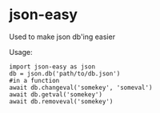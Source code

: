 # json-easy
Used to make json db'ing easier

Usage:
```
import json-easy as json
db = json.db('path/to/db.json')
#in a function
await db.changeval('somekey', 'someval')
await db.getval('somekey')
await db.removeval('somekey')
